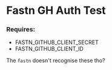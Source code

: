 # Fastn GH Auth Test

### Requires:

- FASTN_GITHUB_CLIENT_SECRET
- FASTN_GITHUB_CLIENT_ID

The `fastn` doesn't recognise these tho?
